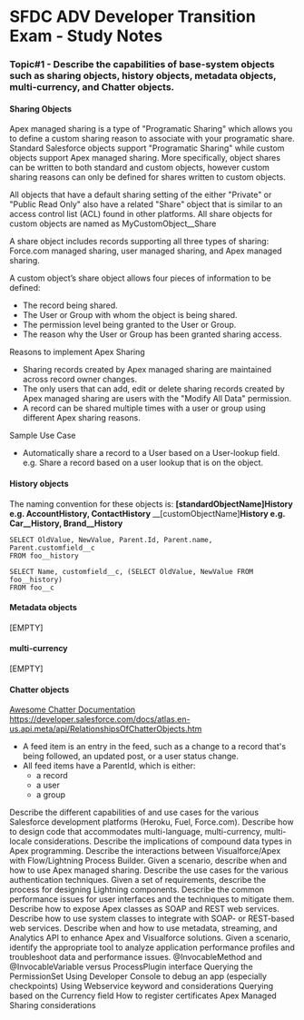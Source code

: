 # SFDC ADV Developer Transition Exam - Study Notes

### Topic#1 - Describe the capabilities of base-system objects such as sharing objects, history objects, metadata objects, multi-currency, and Chatter objects.

#### Sharing Objects
Apex managed sharing is a type of "Programatic Sharing" which allows you to define a custom sharing reason to associate with your programatic share. Standard Salesforce objects support "Programatic Sharing" while custom objects support Apex managed sharing. More specifically, object shares can be written to both standard and custom objects, however custom sharing reasons can only be defined for shares written to custom objects.

All objects that have a default sharing setting of the either "Private" or "Public Read Only" also have a related "Share" object that is similar to an access control list (ACL) found in other platforms. All share objects for custom objects are named as MyCustomObject__Share

A share object includes records supporting all three types of sharing: Force.com managed sharing, user managed sharing, and Apex managed sharing.

A custom object’s share object allows four pieces of information to be defined:
  - The record being shared.
  - The User or Group with whom the object is being shared.
  - The permission level being granted to the User or Group.
  - The reason why the User or Group has been granted sharing access.

Reasons to implement Apex Sharing
  - Sharing records created by Apex managed sharing are maintained across record owner changes.
  - The only users that can add, edit or delete sharing records created by Apex managed sharing are users with the "Modify All Data" permission.
  - A record can be shared multiple times with a user or group using different Apex sharing reasons.

Sample Use Case
  - Automatically share a record to a User based on a User-lookup field.
    e.g. Share a record based on a user lookup that is on the object.


#### History objects
The naming convention for these objects is:
__[standardObjectName]History e.g. AccountHistory, ContactHistory__
__[customObjectName]__History e.g. Car__History, Brand__History__

```
SELECT OldValue, NewValue, Parent.Id, Parent.name, Parent.customfield__c
FROM foo__history

SELECT Name, customfield__c, (SELECT OldValue, NewValue FROM foo__history)
FROM foo__c
```


#### Metadata objects
[EMPTY]

#### multi-currency
[EMPTY]

#### Chatter objects
[Awesome Chatter Documentation](https://developer.salesforce.com/page/An_Introduction_to_Salesforce_Chatter)
https://developer.salesforce.com/docs/atlas.en-us.api.meta/api/RelationshipsOfChatterObjects.htm


  - A feed item is an entry in the feed, such as a change to a record that's being followed, an updated post, or a user status change.
  - All feed items have a ParentId, which is either:
    - a record
    - a user
    - a group  







Describe the different capabilities of and use cases for the various Salesforce development platforms (Heroku, Fuel, Force.com).
Describe how to design code that accommodates multi-language, multi-currency, multi-locale considerations.
Describe the implications of compound data types in Apex programming.
Describe the interactions between Visualforce/Apex with Flow/Lightning Process Builder.
Given a scenario, describe when and how to use Apex managed sharing. Describe the use cases for the various authentication techniques.
Given a set of requirements, describe the process for designing Lightning components.
Describe the common performance issues for user interfaces and the techniques to mitigate them.
Describe how to expose Apex classes as SOAP and REST web services.
Describe how to use system classes to integrate with SOAP- or REST-based web services.
Describe when and how to use metadata, streaming, and Analytics API to enhance Apex and Visualforce solutions.
Given a scenario, identify the appropriate tool to analyze application performance profiles and troubleshoot data and performance issues.
@InvocableMethod and @InvocableVariable versus ProcessPlugin interface
Querying the PermissionSet
Using Developer Console to debug an app (especially checkpoints)
Using Webservice keyword and considerations
Querying based on the Currency field
How to register certificates
Apex Managed Sharing considerations
